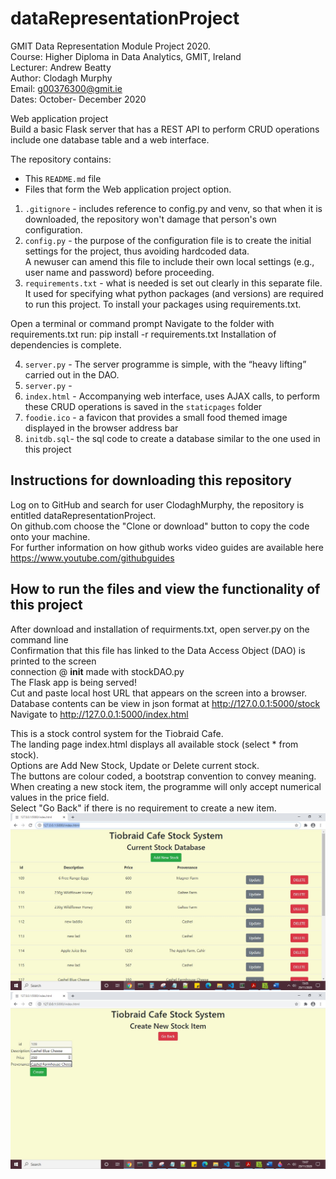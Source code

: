# dataRepresentationProject

GMIT Data Representation Module Project 2020.<br>
Course: Higher Diploma in Data Analytics, GMIT, Ireland<br>
Lecturer: Andrew Beatty<br>
Author: Clodagh Murphy<br>
Email: g00376300@gmit.ie<br>
Dates: October- December 2020<br>


Web application project<br>
Build a basic Flask server that has a REST API to perform CRUD operations include one database table and
a web interface.<br>

The repository contains:
* This `README.md` file
* Files that form the Web application project option.

1. `.gitignore` - includes reference to config.py and venv, so that when it is downloaded, the repository won't damage that person's own configuration.
2. `config.py` - the purpose of the configuration file is to create the initial settings for the project, thus avoiding hardcoded data.  
A newuser can amend this file to include their own local settings (e.g., user name and password) before proceeding.
3. `requirements.txt` - what is needed is set out clearly in this separate file. 
It used for specifying what python packages (and versions) are required to run this project. 
To install your packages using requirements.txt.

Open a terminal or command prompt
Navigate to the folder with requirements.txt
run: pip install -r requirements.txt
Installation of dependencies is complete.

4. `server.py` - The server programme is simple, with the “heavy lifting” carried out in the DAO.
5. `server.py` - 
6. `index.html` - Accompanying web interface, uses AJAX calls, to perform these CRUD operations is saved in the `staticpages` folder
7. `foodie.ico` - a favicon that provides a small food themed image displayed in the browser address bar
8. `initdb.sql`- the sql code to create a database similar to the one used in this project

## Instructions for downloading this repository
Log on to GitHub and search for user ClodaghMurphy, the repository is entitled dataRepresentationProject.<br>
On github.com choose the "Clone or download" button to copy the code onto your machine.<br>
For further information on how github works video guides are available here https://www.youtube.com/githubguides<br>

## How to run the files and view the functionality of this project
After download and installation of requirments.txt, open server.py on the command line<br>
Confirmation that this file has linked to the Data Access Object (DAO) is printed to the screen<br>
connection @ __init__ made with stockDAO.py<br>
The Flask app is being served!<br>
Cut and paste local host URL that appears on the screen into a browser.<br>
Database contents can be view in json format at http://127.0.0.1:5000/stock<br>
Navigate to http://127.0.0.1:5000/index.html<br>

This is a stock control system for the Tiobraid Cafe.<br>
The landing page index.html displays all available stock (select * from stock).<br>
Options are Add New Stock, Update or Delete current stock.<br>
The buttons are colour coded, a bootstrap convention to convey meaning.<br>
When creating a new stock item, the programme will only accept numerical values in the price field.<br>
Select "Go Back" if there is no requirement to create a  new item.<br>
![](Index.jpg)
![](Create.jpg)



